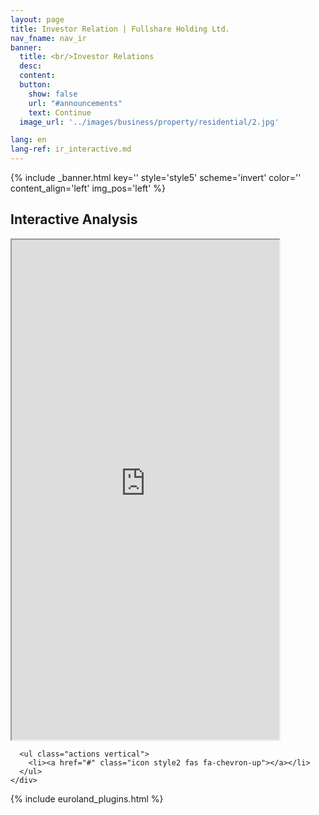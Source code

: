 ```yaml
---
layout: page
title: Investor Relation | Fullshare Holding Ltd.
nav_fname: nav_ir
banner:
  title: <br/>Investor Relations
  desc:
  content:
  button:
    show: false
    url: "#announcements"
    text: Continue
  image_url: '../images/business/property/residential/2.jpg'

lang: en
lang-ref: ir_interactive.md
---
```

<!-- Welcome Banner -->

{% include _banner.html key='' style='style5' scheme='invert' color='' content_align='left' img_pos='left' %}

<!-- Interactive Analysis -->
<section class="wrapper style1 align-center" id = "interactive_analysis">
    <div class = "inner fullscreen">
      <h2>Interactive Analysis</h2>
      <iframe class = "EurolandTool" style="" src="https://asia.tools.euroland.com/tools/ia/?companycode=hk-607&v=ad&lang=en-gb" width = "85%" height ="800"></iframe>

      <ul class="actions vertical">
        <li><a href="#" class="icon style2 fas fa-chevron-up"></a></li>
      </ul>
    </div>
</section>

{% include euroland_plugins.html %}
